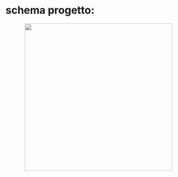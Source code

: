 # schema progetto:

<div align="center">
    <img src="https://github.com/Progetto-Pon-2022/progetto/immagini_readme/Schema_hardware.png" width="400">
</div>
